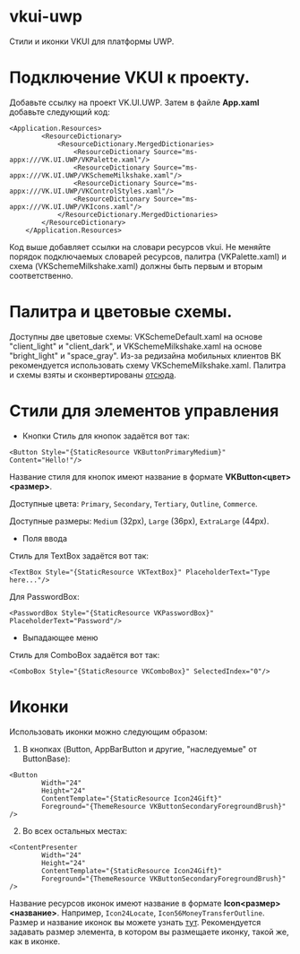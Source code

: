 # vkui-uwp
Стили и иконки VKUI для платформы UWP.

# Подключение VKUI к проекту.
Добавьте ссылку на проект VK.UI.UWP. Затем в файле **App.xaml** добавьте следующий код:

``` xaml
<Application.Resources>
        <ResourceDictionary>
            <ResourceDictionary.MergedDictionaries>
                <ResourceDictionary Source="ms-appx:///VK.UI.UWP/VKPalette.xaml"/>
                <ResourceDictionary Source="ms-appx:///VK.UI.UWP/VKSchemeMilkshake.xaml"/>
                <ResourceDictionary Source="ms-appx:///VK.UI.UWP/VKControlStyles.xaml"/>
                <ResourceDictionary Source="ms-appx:///VK.UI.UWP/VKIcons.xaml"/>
            </ResourceDictionary.MergedDictionaries>
        </ResourceDictionary>
    </Application.Resources>
```
Код выше добавляет ссылки на словари ресурсов vkui. Не меняйте порядок подключаемых словарей ресурсов, палитра (VKPalette.xaml) и схема (VKSchemeMilkshake.xaml) должны быть первым и вторым соответственно.

# Палитра и цветовые схемы.
Доступны две цветовые схемы: VKSchemeDefault.xaml на основе "client_light" и "client_dark", и VKSchemeMilkshake.xaml на основе "bright_light" и "space_gray". Из-за редизайна мобильных клиентов ВК рекомендуется использовать схему VKSchemeMilkshake.xaml.
Палитра и схемы взяты и сконвертированы [отсюда](https://github.com/VKCOM/Appearance "Appearance").

# Стили для элементов управления
* Кнопки
Стиль для кнопок задаётся вот так:
``` xaml
<Button Style="{StaticResource VKButtonPrimaryMedium}" Content="Hello!"/>
```
Название стиля для кнопок имеют название в формате **VKButton<цвет><размер>**. 

Доступные цвета: ```Primary```, ```Secondary```, ```Tertiary```, ```Outline```, ```Commerce```.

Доступные размеры: ```Medium``` (32px), ```Large``` (36px), ```ExtraLarge``` (44px).

* Поля ввода

Стиль для TextBox задаётся вот так:
``` xaml
<TextBox Style="{StaticResource VKTextBox}" PlaceholderText="Type here..."/>
```
Для PasswordBox:
``` xaml
<PasswordBox Style="{StaticResource VKPasswordBox}" PlaceholderText="Password"/>
```

* Выпадающее меню

Стиль для ComboBox задаётся вот так:
``` xaml
<ComboBox Style="{StaticResource VKComboBox}" SelectedIndex="0"/>
```

# Иконки
Использовать иконки можно следующим образом:
1. В кнопках (Button, AppBarButton и другие, "наследуемые" от ButtonBase):
``` xaml
<Button
        Width="24"
        Height="24"
        ContentTemplate="{StaticResource Icon24Gift}"
        Foreground="{ThemeResource VKButtonSecondaryForegroundBrush}" />
```
2. Во всех остальных местах:
``` xaml
<ContentPresenter
        Width="24"
        Height="24"
        ContentTemplate="{StaticResource Icon24Gift}"
        Foreground="{ThemeResource VKButtonSecondaryForegroundBrush}" />
```

Название ресурсов иконок имеют название в формате **Icon<размер><название>**. Например, ```Icon24Locate```,  ```Icon56MoneyTransferOutline```. Размер и название иконок вы можете узнать [тут](https://vkcom.github.io/icons "VK Icons").
Рекомендуется задавать размер элемента, в котором вы размещаете иконку, такой же, как в иконке.
